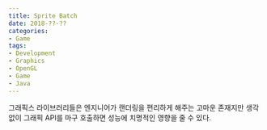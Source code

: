 ```yaml
---
title: Sprite Batch
date: 2018-??-??
categories:
- Game
tags:
- Development
- Graphics
- OpenGL
- Game
- Java
---
```




그래픽스 라이브러리들은 엔지니어가 랜더링을 편리하게 해주는 고마운 존재지만 생각없이 그래픽 API를 마구 호출하면 성능에 치명적인 영향을 줄 수 있다.
